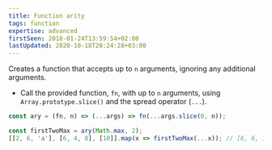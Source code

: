 ```yaml
---
title: Function arity
tags: function
expertise: advanced
firstSeen: 2018-01-24T13:59:54+02:00
lastUpdated: 2020-10-18T20:24:28+03:00
---
```


Creates a function that accepts up to `n` arguments, ignoring any additional arguments.

- Call the provided function, `fn`, with up to `n` arguments, using `Array.prototype.slice()` and the spread operator (`...`).

```js
const ary = (fn, n) => (...args) => fn(...args.slice(0, n));
```

```js
const firstTwoMax = ary(Math.max, 2);
[[2, 6, 'a'], [6, 4, 8], [10]].map(x => firstTwoMax(...x)); // [6, 6, 10]
```
